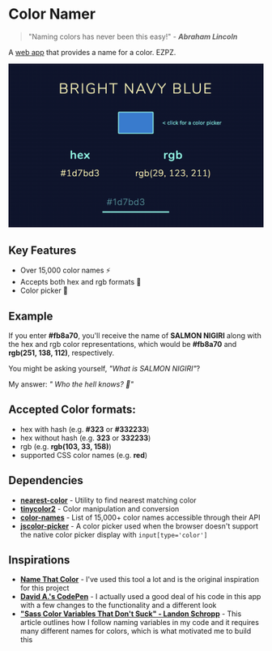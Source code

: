# Color Namer

>"Naming colors has never been this easy!"
> \- **_Abraham Lincoln_**

A [web app](colornamer.netlify.com) that provides a name for a color. EZPZ.

![Example usage GIF](./example.gif)

## Key Features
- Over 15,000 color names ⚡️
- Accepts both hex and rgb formats 🎨
- Color picker 🏹

## Example

If you enter **#fb8a70**, you'll receive the name of **SALMON NIGIRI** along with the hex and rgb color representations, which would be **#fb8a70** and **rgb(251, 138, 112)**, respectively.

You might be asking yourself, _"What is SALMON NIGIRI"_?

My answer: _"
Who the hell knows? 🤷‍"_

## Accepted Color formats:

- hex with hash (e.g. **#323** or **#332233**)
- hex without hash (e.g. **323** or **332233**)
- rgb (e.g. **rgb(103, 33, 158)**)
- supported CSS color names (e.g. **red**)

## Dependencies
- **[nearest-color](https://github.com/dtao/nearest-color)** - Utility to find nearest matching color 
- **[tinycolor2](https://github.com/bgrins/TinyColor)** - Color manipulation and conversion 
- **[color-names](https://github.com/meodai/color-names)** - List of 15,000+ color names accessible through their API
- **[jscolor-picker](http://jscolor.com/)** - A color picker used when the browser doesn't support the native color picker display with `input[type='color']`

## Inspirations
- **[Name That Color](http://chir.ag/projects/name-that-color/#6195ED)** - I've used this tool a lot and is the original inspiration for this project
- **[David A.'s CodePen](https://codepen.io/meodai/details/mEvZRx#forks)** - I actually used a good deal of his code in this app with a few changes to the functionality and a different look
- **["Sass Color Variables That Don't Suck" - Landon Schropp](https://davidwalsh.name/sass-color-variables-dont-suck)** - This article outlines how I follow naming variables in my code and it requires many different names for colors, which is what motivated me to build this